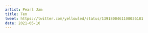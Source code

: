 ```yaml
---
artist: Pearl Jam
title: Ten
tweet: https://twitter.com/yellowled/status/1391800461100036101
date: 2021-05-10
---
```

